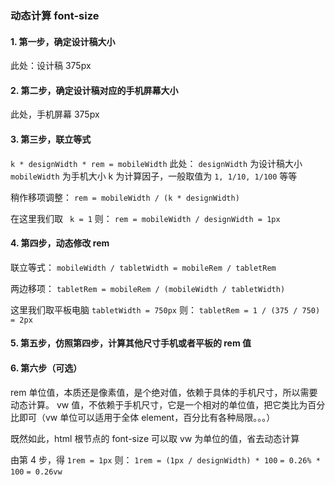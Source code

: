 ###  动态计算 font-size

#### 1. 第一步，确定设计稿大小
   此处：设计稿 375px

#### 2. 第二步，确定设计稿对应的手机屏幕大小
   此处，手机屏幕 375px

#### 3. 第三步，联立等式
   `k * designWidth * rem = mobileWidth`
   此处：
   `designWidth` 为设计稿大小
   `mobileWidth` 为手机大小
   k 为计算因子，一般取值为 `1, 1/10, 1/100` 等等

   稍作移项调整：
   `rem = mobileWidth / (k * designWidth)`

   在这里我们取 ` k = 1`
   则：
   `rem = mobileWidth / designWidth = 1px`

#### 4. 第四步，动态修改 rem
   联立等式：
   `mobileWidth / tabletWidth = mobileRem / tabletRem`

   两边移项：
   `tabletRem = mobileRem / (mobileWidth / tabletWidth)`

   这里我们取平板电脑 `tabletWidth = 750px`
   则：
   `tabletRem = 1 / (375 / 750) = 2px`

#### 5. 第五步，仿照第四步，计算其他尺寸手机或者平板的 rem 值

#### 6. 第六步（可选）
   rem 单位值，本质还是像素值，是个绝对值，依赖于具体的手机尺寸，所以需要动态计算。
   vw 值，不依赖于手机尺寸，它是一个相对的单位值，把它类比为百分比即可（vw 单位可以适用于全体 element，百分比有各种局限。。。）

   既然如此，html 根节点的 font-size 可以取 vw 为单位的值，省去动态计算

   由第 4 步，得 `1rem = 1px`
   则：
   `1rem = (1px / designWidth) * 100`
   `= 0.26% * 100`
   `= 0.26vw`
